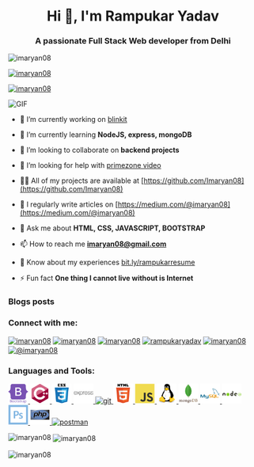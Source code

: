 <h1 align="center">Hi 👋, I'm Rampukar Yadav</h1>
<h3 align="center">A passionate Full Stack Web developer from Delhi</h3>

<p align="left"> <img src="https://komarev.com/ghpvc/?username=imaryan08&label=Profile%20views&color=0e75b6&style=flat" alt="imaryan08" /> </p>

<p align="left"> <a href="https://github.com/ryo-ma/github-profile-trophy"><img src="https://github-profile-trophy.vercel.app/?username=imaryan08" alt="imaryan08" /></a> </p>

<p align="left"> <a href="https://twitter.com/imaryan08" target="blank"><img src="https://img.shields.io/twitter/follow/imaryan08?logo=twitter&style=for-the-badge" alt="imaryan08" /></a> </p>

<img src="https://media.giphy.com/media/1Rj3Q1yvQDFU74otiA/giphy.gif" width="400" alt="GIF">

- 🔭 I’m currently working on [blinkit](https://github.com/Imaryan08/blinkit)

- 🌱 I’m currently learning **NodeJS, express, mongoDB**

- 👯 I’m looking to collaborate on **backend projects**

- 🤝 I’m looking for help with [primezone video](https://github.com/Imaryan08/primevideo)

- 👨‍💻 All of my projects are available at [https://github.com/Imaryan08](https://github.com/Imaryan08)

- 📝 I regularly write articles on [https://medium.com/@imaryan08](https://medium.com/@imaryan08)

- 💬 Ask me about **HTML, CSS, JAVASCRIPT, BOOTSTRAP**

- 📫 How to reach me **imaryan08@gmail.com**

- 📄 Know about my experiences [bit.ly/rampukarresume](bit.ly/rampukarresume)

- ⚡ Fun fact **One thing I cannot live without is Internet**

### Blogs posts
<!-- BLOG-POST-LIST:START -->
<!-- BLOG-POST-LIST:END -->

<h3 align="left">Connect with me:</h3>
<p align="left">
<a href="https://codepen.io/imaryan08" target="blank"><img align="center" src="https://raw.githubusercontent.com/rahuldkjain/github-profile-readme-generator/master/src/images/icons/Social/codepen.svg" alt="imaryan08" height="30" width="40" /></a>
<a href="https://dev.to/imaryan08" target="blank"><img align="center" src="https://raw.githubusercontent.com/rahuldkjain/github-profile-readme-generator/master/src/images/icons/Social/devto.svg" alt="imaryan08" height="30" width="40" /></a>
<a href="https://twitter.com/imaryan08" target="blank"><img align="center" src="https://raw.githubusercontent.com/rahuldkjain/github-profile-readme-generator/master/src/images/icons/Social/twitter.svg" alt="imaryan08" height="30" width="40" /></a>
<a href="https://linkedin.com/in/rampukaryadav" target="blank"><img align="center" src="https://raw.githubusercontent.com/rahuldkjain/github-profile-readme-generator/master/src/images/icons/Social/linked-in-alt.svg" alt="rampukaryadav" height="30" width="40" /></a>
<a href="https://instagram.com/imaryan08" target="blank"><img align="center" src="https://raw.githubusercontent.com/rahuldkjain/github-profile-readme-generator/master/src/images/icons/Social/instagram.svg" alt="imaryan08" height="30" width="40" /></a>
<a href="https://medium.com/@imaryan08" target="blank"><img align="center" src="https://raw.githubusercontent.com/rahuldkjain/github-profile-readme-generator/master/src/images/icons/Social/medium.svg" alt="@imaryan08" height="30" width="40" /></a>
</p>

<h3 align="left">Languages and Tools:</h3>
<p align="left"> <a href="https://getbootstrap.com" target="_blank" rel="noreferrer"> <img src="https://raw.githubusercontent.com/devicons/devicon/master/icons/bootstrap/bootstrap-plain-wordmark.svg" alt="bootstrap" width="40" height="40"/> </a> <a href="https://www.w3schools.com/cpp/" target="_blank" rel="noreferrer"> <img src="https://raw.githubusercontent.com/devicons/devicon/master/icons/cplusplus/cplusplus-original.svg" alt="cplusplus" width="40" height="40"/> </a> <a href="https://www.w3schools.com/css/" target="_blank" rel="noreferrer"> <img src="https://raw.githubusercontent.com/devicons/devicon/master/icons/css3/css3-original-wordmark.svg" alt="css3" width="40" height="40"/> </a> <a href="https://expressjs.com" target="_blank" rel="noreferrer"> <img src="https://raw.githubusercontent.com/devicons/devicon/master/icons/express/express-original-wordmark.svg" alt="express" width="40" height="40"/> </a> <a href="https://git-scm.com/" target="_blank" rel="noreferrer"> <img src="https://www.vectorlogo.zone/logos/git-scm/git-scm-icon.svg" alt="git" width="40" height="40"/> </a> <a href="https://www.w3.org/html/" target="_blank" rel="noreferrer"> <img src="https://raw.githubusercontent.com/devicons/devicon/master/icons/html5/html5-original-wordmark.svg" alt="html5" width="40" height="40"/> </a> <a href="https://developer.mozilla.org/en-US/docs/Web/JavaScript" target="_blank" rel="noreferrer"> <img src="https://raw.githubusercontent.com/devicons/devicon/master/icons/javascript/javascript-original.svg" alt="javascript" width="40" height="40"/> </a> <a href="https://www.linux.org/" target="_blank" rel="noreferrer"> <img src="https://raw.githubusercontent.com/devicons/devicon/master/icons/linux/linux-original.svg" alt="linux" width="40" height="40"/> </a> <a href="https://www.mongodb.com/" target="_blank" rel="noreferrer"> <img src="https://raw.githubusercontent.com/devicons/devicon/master/icons/mongodb/mongodb-original-wordmark.svg" alt="mongodb" width="40" height="40"/> </a> <a href="https://www.mysql.com/" target="_blank" rel="noreferrer"> <img src="https://raw.githubusercontent.com/devicons/devicon/master/icons/mysql/mysql-original-wordmark.svg" alt="mysql" width="40" height="40"/> </a> <a href="https://nodejs.org" target="_blank" rel="noreferrer"> <img src="https://raw.githubusercontent.com/devicons/devicon/master/icons/nodejs/nodejs-original-wordmark.svg" alt="nodejs" width="40" height="40"/> </a> <a href="https://www.photoshop.com/en" target="_blank" rel="noreferrer"> <img src="https://raw.githubusercontent.com/devicons/devicon/master/icons/photoshop/photoshop-line.svg" alt="photoshop" width="40" height="40"/> </a> <a href="https://www.php.net" target="_blank" rel="noreferrer"> <img src="https://raw.githubusercontent.com/devicons/devicon/master/icons/php/php-original.svg" alt="php" width="40" height="40"/> </a> <a href="https://postman.com" target="_blank" rel="noreferrer"> <img src="https://www.vectorlogo.zone/logos/getpostman/getpostman-icon.svg" alt="postman" width="40" height="40"/> </a> </p>

<p><img align="left" src="https://github-readme-stats.vercel.app/api/top-langs?username=imaryan08&show_icons=true&locale=en&layout=compact" alt="imaryan08" /></p>

<p>&nbsp;<img align="center" src="https://github-readme-stats.vercel.app/api?username=imaryan08&show_icons=true&locale=en" alt="imaryan08" /></p>

<p><img align="center" src="https://github-readme-streak-stats.herokuapp.com/?user=imaryan08&" alt="imaryan08" /></p>

